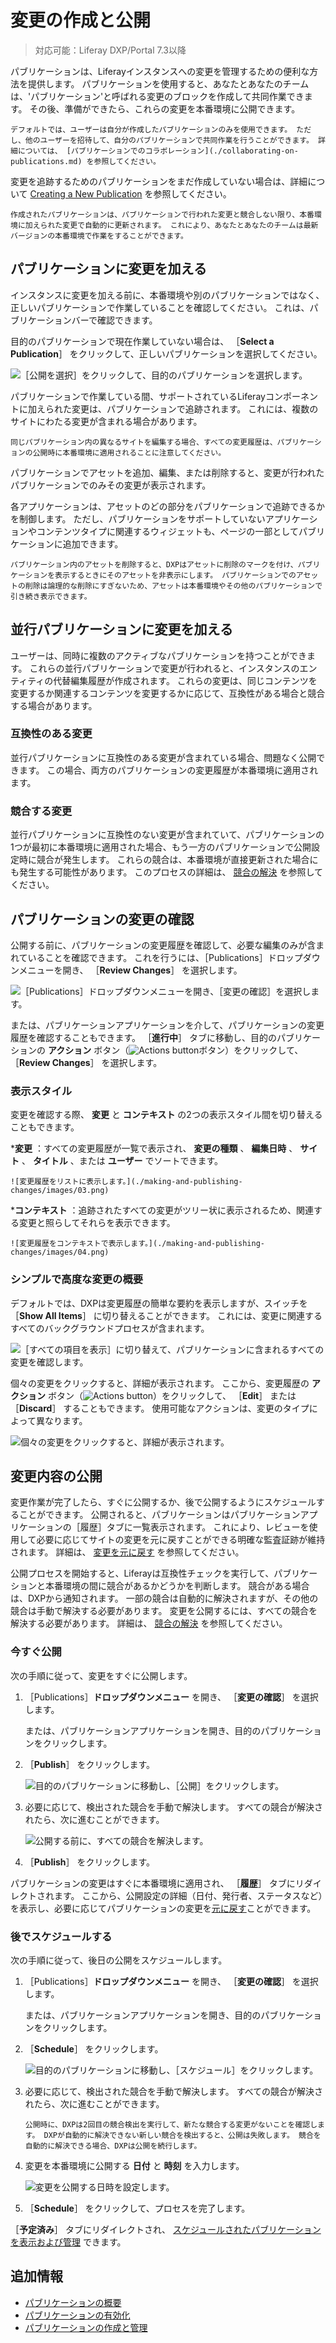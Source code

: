 # 変更の作成と公開

> 対応可能：Liferay DXP/Portal 7.3以降

パブリケーションは、Liferayインスタンスへの変更を管理するための便利な方法を提供します。 パブリケーションを使用すると、あなたとあなたのチームは、'パブリケーション'と呼ばれる変更のブロックを作成して共同作業できます。 その後、準備ができたら、これらの変更を本番環境に公開できます。

```{note}
デフォルトでは、ユーザーは自分が作成したパブリケーションのみを使用できます。 ただし、他のユーザーを招待して、自分のパブリケーションで共同作業を行うことができます。 詳細については、 [パブリケーションでのコラボレーション](./collaborating-on-publications.md) を参照してください。
```

変更を追跡するためのパブリケーションをまだ作成していない場合は、詳細について [Creating a New Publication](./creating-and-managing-publications.md#creating-a-new-publication) を参照してください。

```{note}
作成されたパブリケーションは、パブリケーションで行われた変更と競合しない限り、本番環境に加えられた変更で自動的に更新されます。 これにより、あなたとあなたのチームは最新バージョンの本番環境で作業をすることができます。
```

## パブリケーションに変更を加える

インスタンスに変更を加える前に、本番環境や別のパブリケーションではなく、正しいパブリケーションで作業していることを確認してください。 これは、パブリケーションバーで確認できます。

目的のパブリケーションで現在作業していない場合は、 ［**Select a Publication**］ をクリックして、正しいパブリケーションを選択してください。

![［公開を選択］をクリックして、目的のパブリケーションを選択します。](./making-and-publishing-changes/images/01.png)

パブリケーションで作業している間、サポートされているLiferayコンポーネントに加えられた変更は、パブリケーションで追跡されます。 これには、複数のサイトにわたる変更が含まれる場合があります。

```{important}
同じパブリケーション内の異なるサイトを編集する場合、すべての変更履歴は、パブリケーションの公開時に本番環境に適用されることに注意してください。
```

パブリケーションでアセットを追加、編集、または削除すると、変更が行われたパブリケーションでのみその変更が表示されます。

各アプリケーションは、アセットのどの部分をパブリケーションで追跡できるかを制御します。 ただし、パブリケーションをサポートしていないアプリケーションやコンテンツタイプに関連するウィジェットも、ページの一部としてパブリケーションに追加できます。

```{note}
パブリケーション内のアセットを削除すると、DXPはアセットに削除のマークを付け、パブリケーションを表示するときにそのアセットを非表示にします。 パブリケーションでのアセットの削除は論理的な削除にすぎないため、アセットは本番環境やその他のパブリケーションで引き続き表示できます。
```

## 並行パブリケーションに変更を加える

ユーザーは、同時に複数のアクティブなパブリケーションを持つことができます。 これらの並行パブリケーションで変更が行われると、インスタンスのエンティティの代替編集履歴が作成されます。 これらの変更は、同じコンテンツを変更するか関連するコンテンツを変更するかに応じて、互換性がある場合と競合する場合があります。

### 互換性のある変更

並行パブリケーションに互換性のある変更が含まれている場合、問題なく公開できます。 この場合、両方のパブリケーションの変更履歴が本番環境に適用されます。

### 競合する変更

並行パブリケーションに互換性のない変更が含まれていて、パブリケーションの1つが最初に本番環境に適用された場合、もう一方のパブリケーションで公開設定時に競合が発生します。 これらの競合は、本番環境が直接更新された場合にも発生する可能性があります。 このプロセスの詳細は、 [競合の解決](./resolving-conflicts.md) を参照してください。

## パブリケーションの変更の確認

公開する前に、パブリケーションの変更履歴を確認して、必要な編集のみが含まれていることを確認できます。 これを行うには、［Publications］ドロップダウンメニューを開き、 ［**Review Changes**］ を選択します。

![［Publications］ドロップダウンメニューを開き、［変更の確認］を選択します。](./making-and-publishing-changes/images/02.png)

または、パブリケーションアプリケーションを介して、パブリケーションの変更履歴を確認することもできます。 ［**進行中**］ タブに移動し、目的のパブリケーションの **アクション** ボタン（![Actions button](../../../images/icon-actions.png)ボタン）をクリックして、 ［**Review Changes**］ を選択します。

### 表示スタイル

変更を確認する際、 **変更** と **コンテキスト** の2つの表示スタイル間を切り替えることもできます。

***変更** ：すべての変更履歴が一覧で表示され、 **変更の種類** 、 **編集日時** 、 **サイト** 、 **タイトル** 、または **ユーザー** でソートできます。

    ![変更履歴をリストに表示します。](./making-and-publishing-changes/images/03.png)

***コンテキスト** ：追跡されたすべての変更がツリー状に表示されるため、関連する変更と照らしてそれらを表示できます。

    ![変更履歴をコンテキストで表示します。](./making-and-publishing-changes/images/04.png)

### シンプルで高度な変更の概要

デフォルトでは、DXPは変更履歴の簡単な要約を表示しますが、スイッチを ［**Show All Items**］ に切り替えることができます。 これには、変更に関連するすべてのバックグラウンドプロセスが含まれます。

![［すべての項目を表示］に切り替えて、パブリケーションに含まれるすべての変更を確認します。](./making-and-publishing-changes/images/05.png)

個々の変更をクリックすると、詳細が表示されます。 ここから、変更履歴の **アクション** ボタン（![Actions button](../../../images/icon-actions.png)）をクリックして、 ［**Edit**］ または ［**Discard**］ することもできます。 使用可能なアクションは、変更のタイプによって異なります。

![個々の変更をクリックすると、詳細が表示されます。](./making-and-publishing-changes/images/06.png)

## 変更内容の公開

変更作業が完了したら、すぐに公開するか、後で公開するようにスケジュールすることができます。 公開されると、パブリケーションはパブリケーションアプリケーションの［履歴］タブに一覧表示されます。 これにより、レビューを使用して必要に応じてサイトの変更を元に戻すことができる明確な監査証跡が維持されます。 詳細は、 [変更を元に戻す](./reverting-changes.md) を参照してください。

公開プロセスを開始すると、Liferayは互換性チェックを実行して、パブリケーションと本番環境の間に競合があるかどうかを判断します。 競合がある場合は、DXPから通知されます。 一部の競合は自動的に解決されますが、その他の競合は手動で解決する必要があります。 変更を公開するには、すべての競合を解決する必要があります。 詳細は、 [競合の解決](./resolving-conflicts.md) を参照してください。

### 今すぐ公開

次の手順に従って、変更をすぐに公開します。

1. ［Publications］**ドロップダウンメニュー** を開き、 ［**変更の確認**］ を選択します。

   または、パブリケーションアプリケーションを開き、目的のパブリケーションをクリックします。

1. ［**Publish**］ をクリックします。

   ![目的のパブリケーションに移動し、［公開］をクリックします。](./making-and-publishing-changes/images/07.png)

1. 必要に応じて、検出された競合を手動で解決します。 すべての競合が解決されたら、次に進むことができます。

   ![公開する前に、すべての競合を解決します。](./making-and-publishing-changes/images/08.png)

1. ［**Publish**］ をクリックします。

パブリケーションの変更はすぐに本番環境に適用され、 ［**履歴**］ タブにリダイレクトされます。  ここから、公開設定の詳細（日付、発行者、ステータスなど）を表示し、必要に応じてパブリケーションの変更を[元に戻す](./reverting-changes.md)ことができます。

### 後でスケジュールする

次の手順に従って、後日の公開をスケジュールします。

1. ［Publications］**ドロップダウンメニュー** を開き、 ［**変更の確認**］ を選択します。

   または、パブリケーションアプリケーションを開き、目的のパブリケーションをクリックします。

1. ［**Schedule**］ をクリックします。

   ![目的のパブリケーションに移動し、［スケジュール］をクリックします。](./making-and-publishing-changes/images/09.png)

1. 必要に応じて、検出された競合を手動で解決します。 すべての競合が解決されたら、次に進むことができます。

   ```{important}
   公開時に、DXPは2回目の競合検出を実行して、新たな競合する変更がないことを確認します。 DXPが自動的に解決できない新しい競合を検出すると、公開は失敗します。 競合を自動的に解決できる場合、DXPは公開を続行します。
   ```

1. 変更を本番環境に公開する **日付** と **時刻** を入力します。

   ![変更を公開する日時を設定します。](./making-and-publishing-changes/images/10.png)

1. ［**Schedule**］ をクリックして、プロセスを完了します。

［**予定済み**］ タブにリダイレクトされ、 [スケジュールされたパブリケーションを表示および管理](./creating-and-managing-publications.md#managing-scheduled-publications) できます。

## 追加情報

* [パブリケーションの概要](../publications.md)
* [パブリケーションの有効化](./enabling-publications.md)
* [パブリケーションの作成と管理](./creating-and-managing-publications.md)
